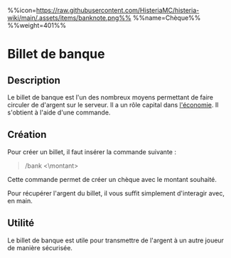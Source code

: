 %%icon=https://raw.githubusercontent.com/HisteriaMC/histeria-wiki/main/.assets/items/banknote.png%%
%%name=Chèque%%
%%weight=401%%

# Billet de banque

## Description 
Le billet de banque est l'un des nombreux moyens permettant de faire circuler de d'argent sur le serveur. Il a un rôle capital dans [l'économie](https://histeria.fr/wiki/commandes/economy-commands). Il s'obtient à l'aide d'une commande.

## Création

Pour créer un billet, il faut insérer la commande suivante :
>/bank <\montant\> 

Cette commande permet de créer un chèque avec le montant souhaité.

Pour récupérer l'argent du billet, il vous suffit simplement d'interagir avec, en main.

## Utilité
Le billet de banque est utile pour transmettre de l'argent à un autre joueur de manière sécurisée.
